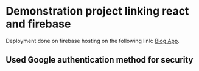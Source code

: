 # Demonstration project linking react and firebase

Deployment done on firebase hosting on the following link: [Blog App](https://blogapp-850b9.firebaseapp.com/).

## Used Google authentication method for security
